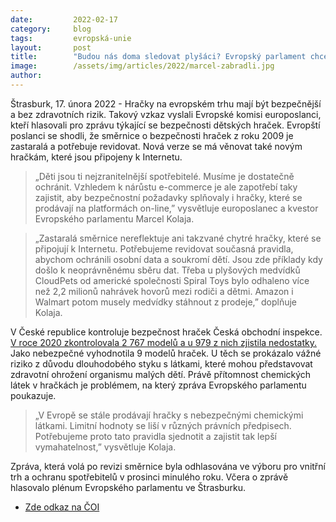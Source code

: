 ```yaml
---
date:         2022-02-17
category:     blog
tags:         evropská-unie 
layout:       post
title:        "Budou nás doma sledovat plyšáci? Evropský parlament chce revidovat směrnici o bezpečnosti hraček"
image:        /assets/img/articles/2022/marcel-zabradli.jpg
author:       
---
```


Štrasburk, 17. února 2022 - Hračky na evropském trhu mají být bezpečnější a bez zdravotních rizik. Takový vzkaz vyslali Evropské komisi europoslanci, kteří hlasovali pro zprávu týkající se bezpečnosti dětských hraček. Evropští poslanci se shodli, že směrnice o bezpečnosti hraček z roku 2009 je zastaralá a potřebuje revidovat. Nová verze se má věnovat také novým hračkám, které jsou připojeny k Internetu.

> „Děti jsou ti nejzranitelnější spotřebitelé. Musíme je dostatečně ochránit. Vzhledem k nárůstu e-commerce je ale zapotřebí taky zajistit, aby bezpečnostní požadavky splňovaly i hračky, které se prodávají na platformách on-line,” vysvětluje europoslanec a kvestor Evropského parlamentu Marcel Kolaja. 

> „Zastaralá směrnice nereflektuje ani takzvané chytré hračky, které se připojují k Internetu. Potřebujeme revidovat současná pravidla, abychom ochránili osobní data a soukromí dětí. Jsou zde příklady kdy došlo k neoprávněnému sběru dat. Třeba u plyšových medvídků CloudPets od americké společnosti Spiral Toys bylo odhaleno více než 2,2 milionů nahrávek hovorů mezi rodiči a dětmi. Amazon i Walmart potom musely medvídky stáhnout z prodeje,” doplňuje Kolaja.

V České republice kontroluje bezpečnost hraček Česká obchodní inspekce. [V roce 2020 zkontrolovala 2 767 modelů a u 979 z nich zjistila nedostatky.](https://www.coi.cz/v-roce-2020-nahlasila-coi-do-mezinarodniho-vystrazneho-systemu-rapex-devet-modelu-nebezpecnych-hracek/) Jako nebezpečné vyhodnotila 9 modelů hraček. U těch se prokázalo vážné riziko z důvodu dlouhodobého styku s látkami, které mohou představovat zdravotní ohrožení organismu malých dětí. Právě přítomnost chemických látek v hračkách je problémem, na který zpráva Evropského parlamentu poukazuje. 

> „V Evropě se stále prodávají hračky s nebezpečnými chemickými látkami. Limitní hodnoty se liší v různých právních předpisech. Potřebujeme proto tato pravidla sjednotit a zajistit tak lepší vymahatelnost,” vysvětluje Kolaja. 

Zpráva, která volá po revizi směrnice byla odhlasována ve výboru pro vnitřní trh a ochranu spotřebitelů v prosinci minulého roku. Včera o zprávě hlasovalo plénum Evropského parlamentu ve Štrasburku. 

* [Zde odkaz na ČOI](https://www.coi.cz/v-roce-2020-nahlasila-coi-do-mezinarodniho-vystrazneho-systemu-rapex-devet-modelu-nebezpecnych-hracek/)
